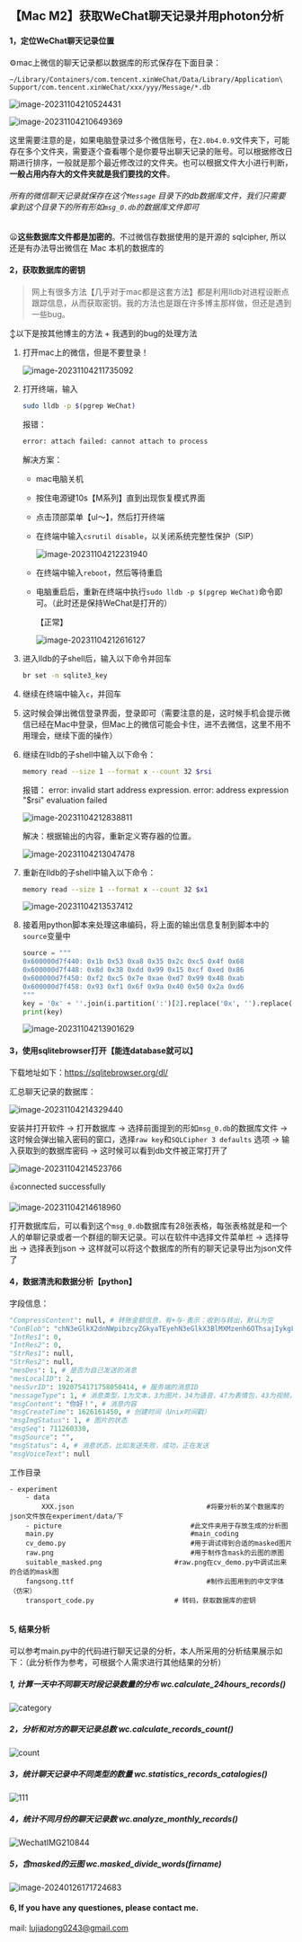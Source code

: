 ## 【Mac M2】获取WeChat聊天记录并用photon分析

#### 1，定位WeChat聊天记录位置

:gear:mac上微信的聊天记录都以数据库的形式保存在下面目录：

```
~/Library/Containers/com.tencent.xinWeChat/Data/Library/Application\ Support/com.tencent.xinWeChat/xxx/yyy/Message/*.db
```

![image-20231104210524431](./README.assets/image-20231104210524431.png)

![image-20231104210649369](./README.assets/image-20231104210649369.png)

这里需要注意的是，如果电脑登录过多个微信账号，在`2.0b4.0.9`文件夹下，可能存在多个文件夹，需要逐个查看哪个是你要导出聊天记录的账号。可以根据修改日期进行排序，一般就是那个最近修改过的文件夹。也可以根据文件大小进行判断，**一般占用内存大的文件夹就是我们要找的文件**。

###### 所有的微信聊天记录就保存在这个`Message` 目录下的db数据库文件，我们只需要拿到这个目录下的所有形如`msg_0.db`的数据库文件即可

:frowning:**这些数据库文件都是加密的**。不过微信存数据使用的是开源的 sqlcipher, 所以还是有办法导出微信在 Mac 本机的数据库的

#### 2，获取数据库的密钥

> 网上有很多方法【几乎对于mac都是这套方法】都是利用lldb对进程设断点跟踪信息，从而获取密钥。我的方法也是跟在许多博主那样做，但还是遇到一些bug。

:arrow_up_down:以下是按其他博主的方法 + 我遇到的bug的处理方法

1. 打开mac上的微信，但是不要登录！

   ![image-20231104211735092](./README.assets/image-20231104211735092.png)

2. 打开终端，输入

   ```bash
   sudo lldb -p $(pgrep WeChat)
   ```

   报错：

   ```bash
   error: attach failed: cannot attach to process
   ```

   解决方案：

   - mac电脑关机

   - 按住电源键10s【M系列】直到出现恢复模式界面

   - 点击顶部菜单【ul～】，然后打开终端

   - 在终端中输入`csrutil disable`，以关闭系统完整性保护（SIP）

     ![image-20231104212231940](./README.assets/image-20231104212231940.png)

   - 在终端中输入`reboot`，然后等待重启

   - 电脑重启后，重新在终端中执行`sudo lldb -p $(pgrep WeChat)`命令即可。（此时还是保持WeChat是打开的）

     【正常】

     ![image-20231104212616127](./README.assets/image-20231104212616127.png)

3. 进入lldb的子shell后，输入以下命令并回车

   ```bash
   br set -n sqlite3_key
   ```

4. 继续在终端中输入`c`，并回车

5. 这时候会弹出微信登录界面，登录即可（需要注意的是，这时候手机会提示微信已经在Mac中登录，但Mac上的微信可能会卡住，进不去微信，这里不用不用理会，继续下面的操作）

6. 继续在lldb的子shell中输入以下命令：

   ```bash
   memory read --size 1 --format x --count 32 $rsi
   ```

   报错： error: invalid start address expression. 		error: address expression "$rsi" evaluation failed

   ![image-20231104212838811](file:///Users/jiadong/project/WeChat/README.assets/image-20231104212838811.png?lastModify=1699104696)

   解决：根据输出的内容，重新定义寄存器的位置。

   ![image-20231104213047478](file:///Users/jiadong/project/WeChat/README.assets/image-20231104213047478.png?lastModify=1699104696)

7. 重新在lldb的子shell中输入以下命令：

   ```bash
   memory read --size 1 --format x --count 32 $x1
   ```

   ![image-20231104213537412](./README.assets/image-20231104213537412.png)

8. 接着用python脚本来处理这串编码，将上面的输出信息复制到脚本中的`source`变量中	

   ```python
   source = """
   0x600000d7f440: 0x1b 0x53 0xa8 0x35 0x2c 0xc5 0x4f 0x68
   0x600000d7f448: 0x8d 0x38 0xdd 0x99 0x15 0xcf 0xed 0x86
   0x600000d7f450: 0xf2 0xc5 0x7e 0xae 0xd7 0x99 0x48 0xab
   0x600000d7f458: 0x93 0xf1 0x6f 0x9a 0x40 0x50 0x2a 0xd6
   """
   key = '0x' + ''.join(i.partition(':')[2].replace('0x', '').replace(' ', '') for i in source.split('\n')[1:5])
   print(key)
   
   ```

   ![image-20231104213901629](./README.assets/image-20231104213901629.png)

#### 3，使用sqlitebrowser打开【能连database就可以】

下载地址如下：https://sqlitebrowser.org/dl/

汇总聊天记录的数据库：

![image-20231104214329440](./README.assets/image-20231104214329440.png)

安装并打开软件 → 打开数据库 → 选择前面提到的形如`msg_0.db`的数据库文件 → 这时候会弹出输入密码的窗口，选择`raw key`和`SQLCipher 3 defaults` 选项 → 输入获取到的数据库密码 → 这时候可以看到db文件被正常打开了

![image-20231104214523766](./README.assets/image-20231104214523766.png)

:+1:connected successfully

![image-20231104214618960](./README.assets/image-20231104214618960.png)

打开数据库后，可以看到这个`msg_0.db`数据库有28张表格，每张表格就是和一个人的单聊记录或者一个群组的聊天记录。可以在软件中选择文件菜单栏 → 选择导出 → 选择表到json → 这样就可以将这个数据库的所有的聊天记录导出为json文件了

#### 4，数据清洗和数据分析【python】

字段信息：

```python
"CompressContent": null, # 转账金额信息，有+与-表示：收到与转出，默认为空
"ConBlob": "chN3eGlkX2dnNWpibzcyZGkyaTEyehN3eGlkX3BlMXMzenh6OThsajIykgF05paw5qKF5Zut57Sg6aOffumhv+m4vyA6IOaLm+eUn+S/oeaBrwrmrKLov47ovazlj5HvvIzlip/lvrfml6Dph4/vvIEK5pS26I635Y6o6Im677yM5pm65oWn5Lq655Sf77yBCiAg44CK5rOo5oSPIDouLi6AAQCYAQCgAQC4AQDIAQDQAQDwAQD4AQA=", #
"IntRes1": 0,
"IntRes2": 0,
"StrRes1": null,
"StrRes2": null,
"mesDes": 1, # 是否为自己发送的消息
"mesLocalID": 2, 
"mesSvrID": 1920754171758050414, # 服务端的消息ID 
"messageType": 1, # 消息类型，1为文本，3为图片，34为语音，47为表情包，43为视频，48为位置，49为文件信息，10000为系统消息
"msgContent": "你好！", # 消息内容
"msgCreateTime": 1626161450, # 创建时间（Unix时间戳）
"msgImgStatus": 1, # 图片的状态
"msgSeq": 711260330,
"msgSource": "",
"msgStatus": 4, # 消息状态，比如发送失败，成功，正在发送
"msgVoiceText": null
```

工作目录

```
- experiment
	- data										
		XXX.json    							 #将要分析的某个数据库的json文件放在experiment/data/下
	- picture   						     #此文件夹用于存放生成的分析图
	main.py 						         #main_coding
	cv_demo.py 							     #用于调试得到合适的masked图片
	raw.png       							 #用于制作含mask的云图的原图
	suitable_masked.png					 #raw.png在cv_demo.py中调试出来的合适的mask图
	fangsong.ttf 								 #制作云图用到的中文字体（仿宋）
	transport_code.py 					 # 转码，获取数据库的密钥
	
```

#### 5, 结果分析

可以参考main.py中的代码进行聊天记录的分析，本人所采用的分析结果展示如下：（此分析作为参考，可根据个人需求进行其他结果的分析）

##### 1, 计算一天中不同聊天时段记录数量的分布   wc.calculate_24hours_records()

![category](./README.assets/category.png)

##### 2，分析和对方的聊天记录总数  wc.calculate_records_count() 

![count](./README.assets/count.png)

##### 3，统计聊天记录中不同类型的数量 wc.statistics_records_catalogies()

![111](./README.assets/111.png)

##### 4，统计不同月份的聊天记录数 wc.analyze_monthly_records()

![WechatIMG210844](./README.assets/WechatIMG210844.png)

##### 5，含masked的云图  wc.masked_divide_words(firname)

![image-20240126171724683](./README.assets/image-20240126171724683.png)

#### 6, If you have any questiones, please contact me.

mail: lujiadong0243@gmail.com

